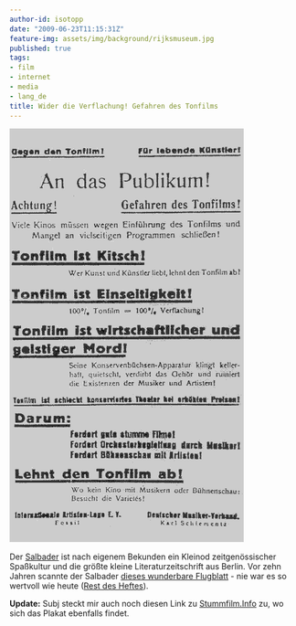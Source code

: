```yaml
---
author-id: isotopp
date: "2009-06-23T11:15:31Z"
feature-img: assets/img/background/rijksmuseum.jpg
published: true
tags:
- film
- internet
- media
- lang_de
title: Wider die Verflachung! Gefahren des Tonfilms
---
```

![](/uploads/salbader-tonfilm.gif)

Der [Salbader](http://www.salbader.de/) ist nach eigenem Bekunden ein Kleinod zeitgenössischer Spaßkultur und die größte kleine Literaturzeitschrift aus Berlin. Vor zehn Jahren scannte der Salbader [dieses wunderbare Flugblatt](http://www.salbader.de/heft/nummer25/027.html/) - nie war es so wertvoll wie heute ([Rest des Heftes](http://www.salbader.de/heft/nummer25)).

**Update:** Subj steckt mir auch noch diesen Link zu [Stummfilm.Info](http://www.stummfilm.info/tonfilm_ist_kitsch.html) zu, wo sich das Plakat ebenfalls findet.